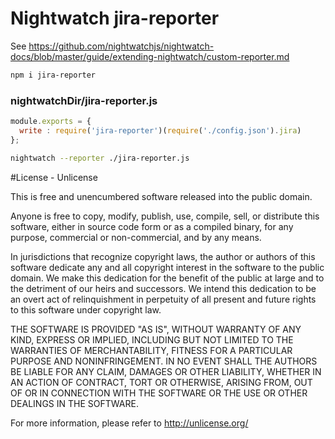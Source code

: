 # Nightwatch jira-reporter

See https://github.com/nightwatchjs/nightwatch-docs/blob/master/guide/extending-nightwatch/custom-reporter.md

```bash
npm i jira-reporter
```

### nightwatchDir/jira-reporter.js
```javascript
module.exports = {
  write : require('jira-reporter')(require('./config.json').jira)
};
```

```bash
nightwatch --reporter ./jira-reporter.js
```



#License - Unlicense

This is free and unencumbered software released into the public domain.

Anyone is free to copy, modify, publish, use, compile, sell, or
distribute this software, either in source code form or as a compiled
binary, for any purpose, commercial or non-commercial, and by any
means.

In jurisdictions that recognize copyright laws, the author or authors
of this software dedicate any and all copyright interest in the
software to the public domain. We make this dedication for the benefit
of the public at large and to the detriment of our heirs and
successors. We intend this dedication to be an overt act of
relinquishment in perpetuity of all present and future rights to this
software under copyright law.

THE SOFTWARE IS PROVIDED "AS IS", WITHOUT WARRANTY OF ANY KIND,
EXPRESS OR IMPLIED, INCLUDING BUT NOT LIMITED TO THE WARRANTIES OF
MERCHANTABILITY, FITNESS FOR A PARTICULAR PURPOSE AND NONINFRINGEMENT.
IN NO EVENT SHALL THE AUTHORS BE LIABLE FOR ANY CLAIM, DAMAGES OR
OTHER LIABILITY, WHETHER IN AN ACTION OF CONTRACT, TORT OR OTHERWISE,
ARISING FROM, OUT OF OR IN CONNECTION WITH THE SOFTWARE OR THE USE OR
OTHER DEALINGS IN THE SOFTWARE.

For more information, please refer to <http://unlicense.org/>
